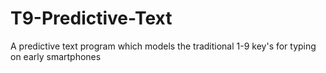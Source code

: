 # T9-Predictive-Text
A predictive text program which models the traditional 1-9 key's for typing on early smartphones

